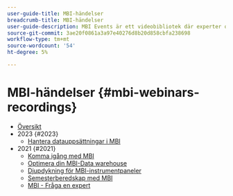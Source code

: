 ```yaml
---
user-guide-title: MBI-händelser
breadcrumb-title: MBI-händelser
user-guide-description: MBI Events är ett videobibliotek där experter och kollegor har delat med sig av sina tankar och idéer om Adobe Commerce.
source-git-commit: 3ae20f0861a3a97e40276d8b20d858cbfa238698
workflow-type: tm+mt
source-wordcount: '54'
ht-degree: 5%

---
```



# MBI-händelser  {#mbi-webinars-recordings}

+ [Översikt](overview.md)
+ 2023 {#2023}
   + [Hantera datauppsättningar i MBI](2023/manage-data-sets.md)
+ 2021 {#2021}
   + [Komma igång med MBI](2021-22/getting-started.md)
   + [Optimera din MBI-Data warehouse](2021-22/optimize-data-warehouse.md)
   + [Djupdykning för MBI-instrumentpaneler](2021-22/dashboards-deep-dive.md)
   + [Semesterberedskap med MBI](2021-22/holiday-readiness.md)
   + [MBI - Fråga en expert](2021-22/ask-expert.md)

<!--+ Commerce Events {#commerce-events}
  + [Overview](commerce-events/overview.md)
  + 2022 {#2022}
    + [Top Tips and Tricks for Adobe Campaign Standard](customer-journeys/2022/tips-and-tricks.md)
    + [Develop and customize data models in Adobe [!DNL Campaign Classic]](customer-journeys/2022/data-models.md)

+ Data and insights {#commerce-release-updates}
  + [Overview](commerce-release-updates/overview.md)
  + 2022 {#2022}
    + [Innovations and trends](data-and-insights/2022/innovations.md)
    + [Sensei and Analysis Workspace](data-and-insights/2022/sensei.md)
    + [Personalize and automate with Adobe Target](data-and-insights/2022/personalize.md)
    + [Analytics and Target applications for Mobile and Apps](data-and-insights/2022/mobile-and-apps.md)
    + [Cross Device Analytics and Customer Journey Analytics](data-and-insights/2022/cross-device-analytics.md) -->